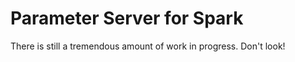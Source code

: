 Parameter Server for Spark
===

There is still a tremendous amount of work in progress. Don't look!
